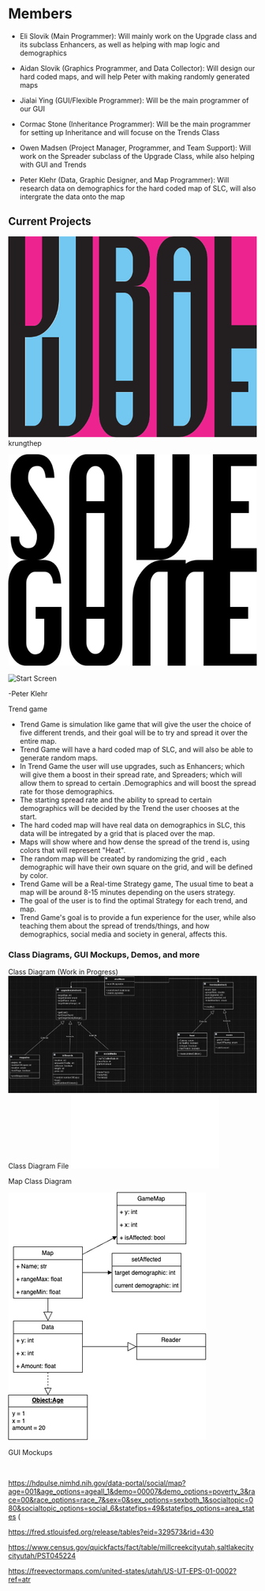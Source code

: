  
# Members
####

* Eli Slovik (Main Programmer): Will mainly work on the Upgrade class and its subclass Enhancers, as well as helping with map logic and demographics

* Aidan Slovik (Graphics Programmer, and Data Collector): Will design our hard coded maps, and will help Peter with making randomly generated maps

* Jialai Ying (GUI/Flexible Programmer): Will be the main programmer of our GUI  

* Cormac Stone (Inheritance Programmer): Will be the main programmer for setting up Inheritance and will focuse on the Trends Class

* Owen Madsen (Project Manager, Programmer, and Team Support): Will work on the Spreader subclass of the Upgrade Class, while also helping with GUI and Trends

* Peter Klehr (Data, Graphic Designer, and Map Programmer): Will research data on demographics for the hard coded map of SLC, will also intergrate the data onto the map

## Current Projects

![Logo](images/Logo.svg)
krungthep

![Save Game](images/SaveGame.svg)

![Start Screen](images/StartScreen.svg)


-Peter Klehr

Trend game

* Trend Game is simulation like game that will give the user the choice of five different trends, and their goal will be to try and spread it over the entire map.
* Trend Game will have a hard coded map of SLC, and will also be able to generate random maps.
* In Trend Game the user will use upgrades, such as Enhancers; which will give them a boost in their spread rate, and Spreaders; which will allow them to spread to certain .Demographics and will boost the spread rate for those demographics.
* The starting spread rate and the ability to spread to certain demographics will be decided by the Trend the user chooses at the start.
* The hard coded map will have real data on demographics in SLC, this data will be intregated by a grid that is placed over the map.
* Maps will show where and how dense the spread of the trend is, using colors that will represent "Heat".
* The random map will be created by randomizing the grid , each demographic will have their own square on the grid, and will be defined by color.
* Trend Game will be a Real-time Strategy game, The usual time to beat a map will be around 8-15 minutes depending on the users strategy.
* The goal of the user is to find the optimal Strategy for each trend, and map.
* Trend Game's goal is to provide a fun experience for the user, while also teaching them about the spread of trends/things, and how demographics, social media and society in general, affects this.

### Class Diagrams, GUI Mockups, Demos, and more

Class Diagram (Work in Progress)
![ClassDiagram](images/Capture.PNG)
Class Diagram File
![ClassDiagram](files/Untitleddocument.pdf)


Map Class Diagram

![MAP](images/Map.drawio.png)



GUI Mockups


![]()
![]()
![]()

https://hdpulse.nimhd.nih.gov/data-portal/social/map?age=001&age_options=ageall_1&demo=00007&demo_options=poverty_3&race=00&race_options=race_7&sex=0&sex_options=sexboth_1&socialtopic=080&socialtopic_options=social_6&statefips=49&statefips_options=area_states (

https://fred.stlouisfed.org/release/tables?eid=329573&rid=430

https://www.census.gov/quickfacts/fact/table/millcreekcityutah,saltlakecitycityutah/PST045224

https://freevectormaps.com/united-states/utah/US-UT-EPS-01-0002?ref=atr

